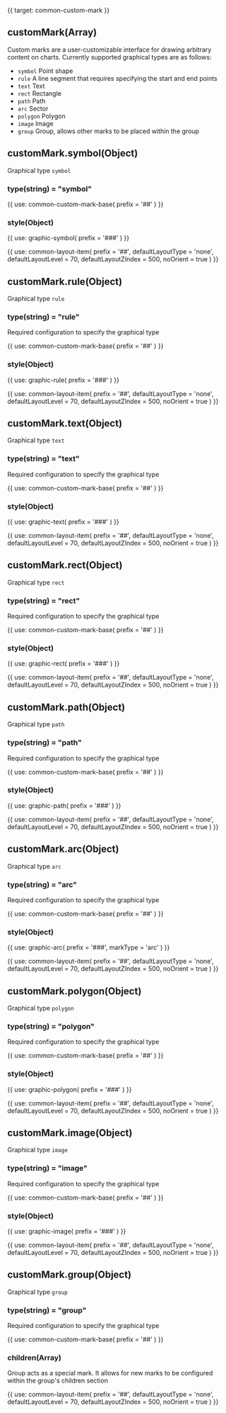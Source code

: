{{ target: common-custom-mark }}

<!-- ICustomMarkSpec -->

## customMark(Array)

Custom marks are a user-customizable interface for drawing arbitrary content on charts. Currently supported graphical types are as follows:

- `symbol` Point shape
- `rule` A line segment that requires specifying the start and end points
- `text` Text
- `rect` Rectangle
- `path` Path
- `arc` Sector
- `polygon` Polygon
- `image` Image
- `group` Group, allows other marks to be placed within the group

## customMark.symbol(Object)

Graphical type `symbol`

### type(string) = "symbol"

{{ use: common-custom-mark-base(
  prefix = '##'
) }}

### style(Object)

{{ use: graphic-symbol(
  prefix = '###'
) }}

{{ use: common-layout-item(
  prefix = '##',
  defaultLayoutType = 'none',
  defaultLayoutLevel = 70,
  defaultLayoutZIndex = 500,
  noOrient = true
) }}

## customMark.rule(Object)

Graphical type `rule`

### type(string) = "rule"

Required configuration to specify the graphical type

{{ use: common-custom-mark-base(
  prefix = '##'
) }}

### style(Object)

{{ use: graphic-rule(
  prefix = '###'
) }}

{{ use: common-layout-item(
  prefix = '##',
  defaultLayoutType = 'none',
  defaultLayoutLevel = 70,
  defaultLayoutZIndex = 500,
  noOrient = true
) }}

## customMark.text(Object)

Graphical type `text`

### type(string) = "text"

Required configuration to specify the graphical type

{{ use: common-custom-mark-base(
  prefix = '##'
) }}

### style(Object)

{{ use: graphic-text(
  prefix = '###'
) }}

{{ use: common-layout-item(
  prefix = '##',
  defaultLayoutType = 'none',
  defaultLayoutLevel = 70,
  defaultLayoutZIndex = 500,
  noOrient = true
) }}

## customMark.rect(Object)

Graphical type `rect`

### type(string) = "rect"

Required configuration to specify the graphical type

{{ use: common-custom-mark-base(
  prefix = '##'
) }}

### style(Object)

{{ use: graphic-rect(
  prefix = '###'
) }}

{{ use: common-layout-item(
  prefix = '##',
  defaultLayoutType = 'none',
  defaultLayoutLevel = 70,
  defaultLayoutZIndex = 500,
  noOrient = true
) }}

## customMark.path(Object)

Graphical type `path`

### type(string) = "path"

Required configuration to specify the graphical type

{{ use: common-custom-mark-base(
  prefix = '##'
) }}

### style(Object)

{{ use: graphic-path(
  prefix = '###'
) }}

{{ use: common-layout-item(
  prefix = '##',
  defaultLayoutType = 'none',
  defaultLayoutLevel = 70,
  defaultLayoutZIndex = 500,
  noOrient = true
) }}

## customMark.arc(Object)

Graphical type `arc`

### type(string) = "arc"

Required configuration to specify the graphical type

{{ use: common-custom-mark-base(
  prefix = '##'
) }}

### style(Object)

{{ use: graphic-arc(
  prefix = '###',
  markType = 'arc'
) }}

{{ use: common-layout-item(
  prefix = '##',
  defaultLayoutType = 'none',
  defaultLayoutLevel = 70,
  defaultLayoutZIndex = 500,
  noOrient = true
) }}

## customMark.polygon(Object)

Graphical type `polygon`

### type(string) = "polygon"

Required configuration to specify the graphical type

{{ use: common-custom-mark-base(
  prefix = '##'
) }}

### style(Object)

{{ use: graphic-polygon(
  prefix = '###'
) }}

{{ use: common-layout-item(
  prefix = '##',
  defaultLayoutType = 'none',
  defaultLayoutLevel = 70,
  defaultLayoutZIndex = 500,
  noOrient = true
) }}

## customMark.image(Object)

Graphical type `image`

### type(string) = "image"

Required configuration to specify the graphical type

{{ use: common-custom-mark-base(
  prefix = '##'
) }}

### style(Object)

{{ use: graphic-image(
  prefix = '###'
) }}

{{ use: common-layout-item(
  prefix = '##',
  defaultLayoutType = 'none',
  defaultLayoutLevel = 70,
  defaultLayoutZIndex = 500,
  noOrient = true
) }}

## customMark.group(Object)

Graphical type `group`

### type(string) = "group"

Required configuration to specify the graphical type

{{ use: common-custom-mark-base(
  prefix = '##'
) }}

### children(Array)

Group acts as a special mark. It allows for new marks to be configured within the group's children section

{{ use: common-layout-item(
  prefix = '##',
  defaultLayoutType = 'none',
  defaultLayoutLevel = 70,
  defaultLayoutZIndex = 500,
  noOrient = true
) }}
